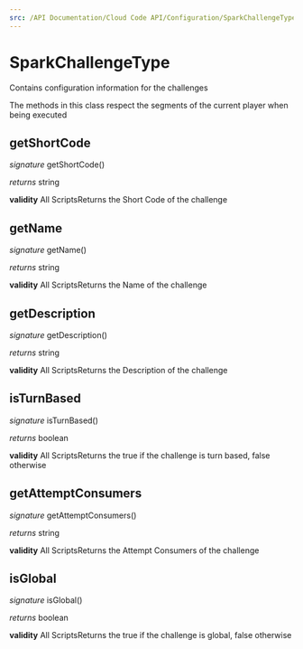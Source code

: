 ```yaml
---
src: /API Documentation/Cloud Code API/Configuration/SparkChallengeType.md
---
```


# SparkChallengeType

Contains configuration information for the challenges

The methods in this class respect the segments of the current player when being executed



## getShortCode
_signature_ getShortCode()</p>
_returns_ string</p>
<b>validity</b> All ScriptsReturns the Short Code of the challenge

## getName
_signature_ getName()</p>
_returns_ string</p>
<b>validity</b> All ScriptsReturns the Name of the challenge

## getDescription
_signature_ getDescription()</p>
_returns_ string</p>
<b>validity</b> All ScriptsReturns the Description of the challenge

## isTurnBased
_signature_ isTurnBased()</p>
_returns_ boolean</p>
<b>validity</b> All ScriptsReturns the true if the challenge is turn based, false otherwise

## getAttemptConsumers
_signature_ getAttemptConsumers()</p>
_returns_ string</p>
<b>validity</b> All ScriptsReturns the Attempt Consumers of the challenge

## isGlobal
_signature_ isGlobal()</p>
_returns_ boolean</p>
<b>validity</b> All ScriptsReturns the true if the challenge is global, false otherwise

